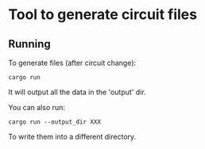 # Tool to generate circuit files


## Running

To generate files (after circuit change):

```
cargo run
```

It will output all the data in the 'output' dir.

You can also run:

```
cargo run --output_dir XXX
```

To write them into a different directory.
